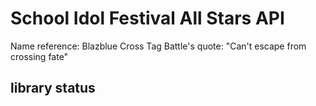 # School Idol Festival All Stars API

Name reference: Blazblue Cross Tag Battle's quote: "Can't escape from crossing fate"

## library status


